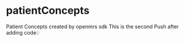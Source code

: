 # patientConcepts
Patient Concepts created by openmrs sdk
This is the second Push after adding code:bulb:
